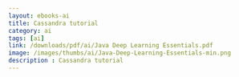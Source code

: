 ```yaml
---
layout: ebooks-ai
title: Cassandra tutorial
category: ai
tags: [ai]
link: /downloads/pdf/ai/Java Deep Learning Essentials.pdf 
image: /images/thumbs/ai/Java-Deep-Learning-Essentials-min.png
description : Cassandra tutorial 
---
```













